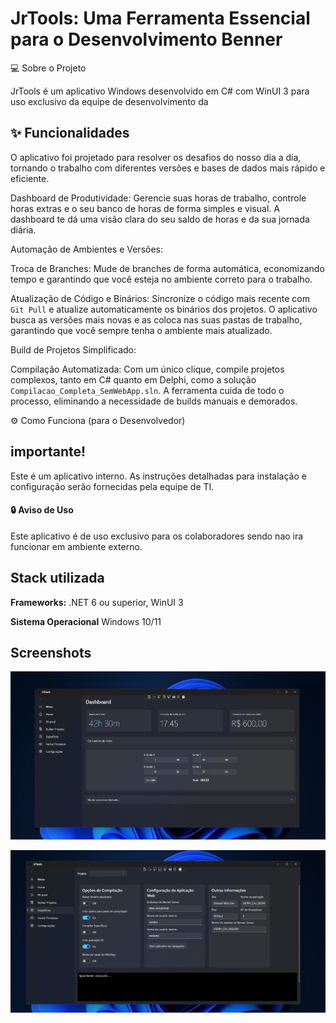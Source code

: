 
# JrTools: Uma Ferramenta Essencial para o Desenvolvimento Benner

💻 Sobre o Projeto

JrTools é um aplicativo Windows desenvolvido em C# com WinUI 3 para uso exclusivo da equipe de desenvolvimento da 


## ✨ Funcionalidades


O aplicativo foi projetado para resolver os desafios do nosso dia a dia, tornando o trabalho com diferentes versões e bases de dados mais rápido e eficiente.

Dashboard de Produtividade:
Gerencie suas horas de trabalho, controle horas extras e o seu banco de horas de forma simples e visual. A dashboard te dá uma visão clara do seu saldo de horas e da sua jornada diária.

Automação de Ambientes e Versões:

Troca de Branches: Mude de branches de forma automática, economizando tempo e garantindo que você esteja no ambiente correto para o trabalho.

Atualização de Código e Binários: Sincronize o código mais recente com `Git Pull`  e atualize automaticamente os binários dos projetos. O aplicativo busca as versões mais novas e as coloca nas suas pastas de trabalho, garantindo que você sempre tenha o ambiente mais atualizado.

Build de Projetos Simplificado:

Compilação Automatizada: Com um único clique, compile projetos complexos, tanto em C# quanto em Delphi, como a solução `Compilacao_Completa_SemWebApp.sln`. A ferramenta cuida de todo o processo, eliminando a necessidade de builds manuais e demorados.

⚙️ Como Funciona (para o Desenvolvedor)


## importante!
Este é um aplicativo interno. As instruções detalhadas para instalação e configuração serão fornecidas pela equipe de TI.
#### 🔒 Aviso de Uso
Este aplicativo é de uso exclusivo para os colaboradores sendo nao ira funcionar em ambiente externo.

 
## Stack utilizada

**Frameworks:** .NET 6 ou superior, WinUI 3

**Sistema Operacional** Windows 10/11


## Screenshots

![App Screenshot](https://github.com/JuniorOliveiraj/JrTools/blob/master/JrTools/Assets/_Dashboard.png)

![App Screenshot](https://github.com/JuniorOliveiraj/JrTools/blob/master/JrTools/Assets/_Ambiente%20espesifico.png)




